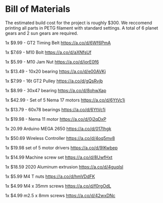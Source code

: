 # Bill of Materials
 
The estimated build cost for the project is roughly $300. We reccomend printing all parts in PETG filament with standard settings. A total of 6 planet gears and 2 sun gears are required.

1x $9.99 - GT2 Timing Belt  https://a.co/d/6Wf6PmA 

1x $7.69 - M10 Bolt https://a.co/d/aXNfsUf 

1x $5.99 - M10 Jam Nut https://a.co/d/iorE0f6 

1x $13.49 - 10x20 bearing https://a.co/d/e00AVKj 

1x $7.99 - 16t GT2 Pulley https://a.co/d/gQsRvjb 

1x $8.99 - 30x47 bearing https://a.co/d/8ohwXap 

1x $42.99 - Set of 5 Nema 17 motors https://a.co/d/6YtVc1i 

1x $13.79 - 60x78 bearings https://a.co/d/6YtVc1i 

1x $19.98 - Nema 11 motor https://a.co/d/0j2qDxP 

1x 20.99 Arduino MEGA 2650 https://a.co/d/017Ihgk 

1x $50.69 Wireless Controller https://a.co/d/4oq5mv8 

1x $19.98 set of 5 motor drivers https://a.co/d/9IKwbep 

1x $14.99 Machine screw set  https://a.co/d/8UwfHxt 

1x $18.59 2020 Aluminum extrusion  https://a.co/d/4guqIsl 

1x $5.99 M4 T nuts  https://a.co/d/hmVDdFK 

1x $4.99 M4 x 35mm screws https://a.co/d/f0rgOdL 

1x $4.99 m2.5 x 8mm screws https://a.co/d/42wxDNc 
